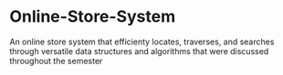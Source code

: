 # Online-Store-System

An online store system that efficienty locates, traverses, and searches through versatile data structures and algorithms that were discussed throughout the semester
